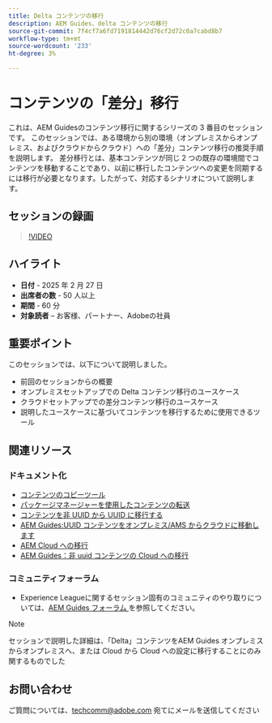 ```yaml
---
title: Delta コンテンツの移行
description: AEM Guides、delta コンテンツの移行
source-git-commit: 7f4cf7a6fd7191814442d76cf2d72c0a7cabd8b7
workflow-type: tm+mt
source-wordcount: '233'
ht-degree: 3%

---
```


# コンテンツの「差分」移行

これは、AEM Guidesのコンテンツ移行に関するシリーズの 3 番目のセッションです。
このセッションでは、ある環境から別の環境（オンプレミスからオンプレミス、およびクラウドからクラウド）への「差分」コンテンツ移行の推奨手順を説明します。
差分移行とは、基本コンテンツが同じ 2 つの既存の環境間でコンテンツを移動することであり、以前に移行したコンテンツへの変更を同期するには移行が必要となります。したがって、対応するシナリオについて説明します。


## セッションの録画

>[!VIDEO](https://video.tv.adobe.com/v/3448785/#uuid-migration-#delta-content-migration-#aem-guides-#content-migration?quality=12&learn=on)


## ハイライト

- **日付** - 2025 年 2 月 27 日
- **出席者の数** - 50 人以上
- **期間** - 60 分
- **対象読者** – お客様、パートナー、Adobeの社員


## 重要ポイント

このセッションでは、以下について説明しました。
- 前回のセッションからの概要
- オンプレミスセットアップでの Delta コンテンツ移行のユースケース
- クラウドセットアップでの差分コンテンツ移行のユースケース
- 説明したユースケースに基づいてコンテンツを移行するために使用できるツール


## 関連リソース

### ドキュメント化

- [ コンテンツのコピーツール ](https://experienceleague.adobe.com/ja/docs/experience-manager-cloud-service/content/implementing/developer-tools/content-copy)
- [ パッケージマネージャーを使用したコンテンツの転送 ](https://experienceleague.adobe.com/ja/docs/experience-manager-cloud-service/content/implementing/developer-tools/package-manager)
- [ コンテンツを非 UUID から UUID に移行する ](https://experienceleague.adobe.com/ja/docs/experience-manager-guides/using/install-guide/on-prem-ig/content-migration/migration-process/migrate-non-uuid-uuid)
- [AEM Guides:UUID コンテンツをオンプレミス/AMS からクラウドに移動します](../../cs-install-guide/migrate-on-premise-content-cloud.md)
- [AEM Cloud への移行 ](https://experienceleague.adobe.com/ja/docs/experience-manager-cloud-service/content/migration-journey/getting-started)
- [AEM Guides：非 uuid コンテンツの Cloud への移行](../../install-guide/migrate-uuid-non-uuid.md)

### コミュニティフォーラム

- Experience Leagueに関するセッション固有のコミュニティのやり取りについては、[AEM Guides フォーラム ](https://experienceleaguecommunities.adobe.com/t5/experience-manager-guides/bd-p/xml-documentation-discussions?profile.language=ja) を参照してください。


>[!NOTE]
>
> セッションで説明した詳細は、「Delta」コンテンツをAEM Guides オンプレミスからオンプレミスへ、または Cloud から Cloud への設定に移行することにのみ関するものでした



## お問い合わせ

ご質問については、<techcomm@adobe.com> 宛てにメールを送信してください